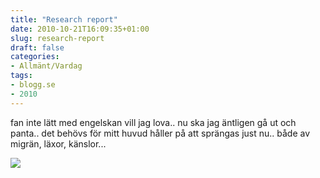 ```yaml
---
title: "Research report"
date: 2010-10-21T16:09:35+01:00
slug: research-report
draft: false
categories:
- Allmänt/Vardag
tags:
- blogg.se
- 2010
---
```

fan inte lätt med engelskan vill jag lova.. nu ska jag äntligen gå ut och panta.. det behövs för mitt huvud håller på att sprängas just nu.. både av migrän, läxor, känslor...  
  
  

![](/assets/images/blogg.se/awiiiie_113240753.jpg)
